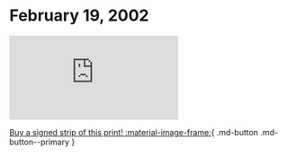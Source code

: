 # February 19, 2002

![](https://www.achewood.com/comic.php?date=02192002)

[Buy a signed strip of this print! :material-image-frame:](https://achewood-holiday-pop-up.myshopify.com/products/strip#02192002){ .md-button .md-button--primary }
